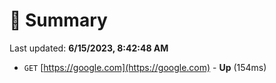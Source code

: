 # 📖 Summary
Last updated: **6/15/2023, 8:42:48 AM**

- `GET` [https://google.com](https://google.com) - **Up** (154ms)
